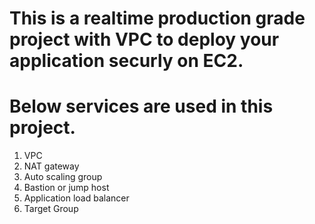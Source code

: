 # This is a realtime production grade project with VPC to deploy your application securly on EC2.

# Below services are used in this project.
1. VPC
2. NAT gateway
3. Auto scaling group
4. Bastion or jump host
5. Application load balancer
6. Target Group
